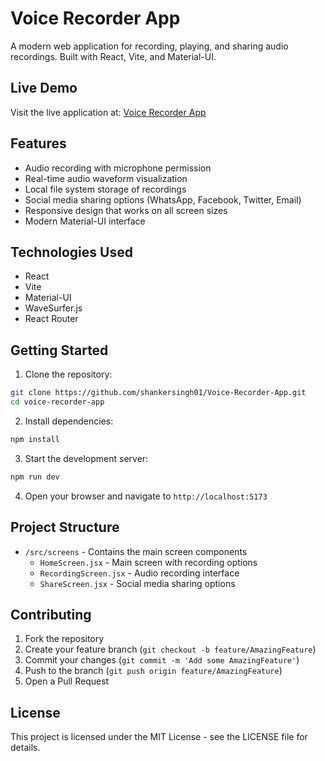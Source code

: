 # Voice Recorder App

A modern web application for recording, playing, and sharing audio recordings. Built with React, Vite, and Material-UI.

## Live Demo
Visit the live application at: [Voice Recorder App](https://voice-recorder-app-shankersingh01s-projects.vercel.app/)

## Features

- Audio recording with microphone permission
- Real-time audio waveform visualization
- Local file system storage of recordings
- Social media sharing options (WhatsApp, Facebook, Twitter, Email)
- Responsive design that works on all screen sizes
- Modern Material-UI interface

## Technologies Used

- React
- Vite
- Material-UI
- WaveSurfer.js
- React Router

## Getting Started

1. Clone the repository:
```bash
git clone https://github.com/shankersingh01/Voice-Recorder-App.git
cd voice-recorder-app
```

2. Install dependencies:
```bash
npm install
```

3. Start the development server:
```bash
npm run dev
```

4. Open your browser and navigate to `http://localhost:5173`

## Project Structure

- `/src/screens` - Contains the main screen components
  - `HomeScreen.jsx` - Main screen with recording options
  - `RecordingScreen.jsx` - Audio recording interface
  - `ShareScreen.jsx` - Social media sharing options

## Contributing

1. Fork the repository
2. Create your feature branch (`git checkout -b feature/AmazingFeature`)
3. Commit your changes (`git commit -m 'Add some AmazingFeature'`)
4. Push to the branch (`git push origin feature/AmazingFeature`)
5. Open a Pull Request

## License

This project is licensed under the MIT License - see the LICENSE file for details.
